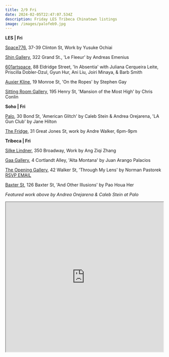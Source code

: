```yaml
---
title: 2/9 Fri
date: 2024-02-05T22:47:07.534Z
description: Friday LES Tribeca Chinatown listings
image: /images/palofeb9.jpg
---
```

**L﻿ES | Fri**

[Space776](https://www.space776.com/), 37-39 Clinton St, Work by Yusuke Ochiai

[Shin Gallery](http://shin-gallery.com/Exhibition/), 322 Grand St., 'Le Fleeur' by Andreas Emenius

[601artspace](https://601artspace.org/), 88 Eldridge Street, 'In Absentia' with Juliana Cerqueira Leite, Priscilla Dobler-Dzul, Gyun Hur, Ani Liu, Joiri Minaya, & Barb Smith

[Auxier Kline](https://www.auxierkline.com/), 19 Monroe St, 'On the Ropes' by Stephen Gay

[Sitting Room Gallery](https://www.instagram.com/sittingroomgallery), 195 Henry St, 'Mansion of the Most High' by Chris Conlin

**S﻿oho | Fri**

[Palo](https://www.palogallery.com/), 30 Bond St, 'American Glitch' by Caleb Stein & Andrea Orejarena, 'LA Gun Club' by Jane Hilton

[T﻿he Fridge](https://www.instagram.com/thefridge.art), 31 Great Jones St, work by Andre Walker, 6pm-9pm

**T﻿ribeca | Fri**

[Silke Lindner](https://www.silkelindner.com/), 350 Broadway, Work by Ang Ziqi Zhang

[Gaa Gallery](https://www.gaa-gallery.com/), 4 Cortlandt Alley, 'Alta Montana' by Juan Arango Palacios

[The Opening Gallery](https://www.theopeninggallery.com/), 42 Walker St, 'Through My Lens' by Norman Pastorek [RSVP EMAIL ](events@femconcepts.com)

[Baxter St](https://www.instagram.com/baxterstccny), 126 Baxter St, 'And Other Illusions' by Pao Houa Her

*F﻿eatured work above by Andrea Orejarena & Caleb Stein at Palo*

<iframe src="https://www.google.com/maps/d/u/1/embed?mid=158ubQ56vvoQRAhczz-O7Ibt24UwaWNo&ehbc=2E312F" width="100%" height="480"></iframe>